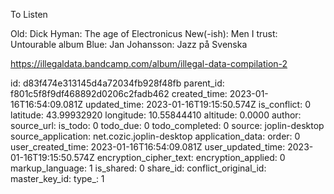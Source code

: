 To Listen

Old: Dick Hyman: The age of Electronicus
New(-ish): Men I trust: Untourable album
Blue: Jan Johansson: Jazz på Svenska


https://illegaldata.bandcamp.com/album/illegal-data-compilation-2

id: d83f474e313145d4a72034fb928f48fb
parent_id: f801c5f8f9df468892d0206c2fadb462
created_time: 2023-01-16T16:54:09.081Z
updated_time: 2023-01-16T19:15:50.574Z
is_conflict: 0
latitude: 43.99932920
longitude: 10.55844410
altitude: 0.0000
author: 
source_url: 
is_todo: 0
todo_due: 0
todo_completed: 0
source: joplin-desktop
source_application: net.cozic.joplin-desktop
application_data: 
order: 0
user_created_time: 2023-01-16T16:54:09.081Z
user_updated_time: 2023-01-16T19:15:50.574Z
encryption_cipher_text: 
encryption_applied: 0
markup_language: 1
is_shared: 0
share_id: 
conflict_original_id: 
master_key_id: 
type_: 1